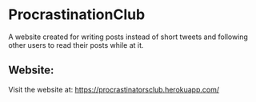 # ProcrastinationClub
A website created for writing posts instead of short tweets and following other users to read their posts while at it.

## Website:
Visit the website at: https://procrastinatorsclub.herokuapp.com/